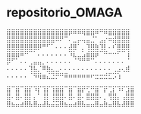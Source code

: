 # repositorio_OMAGA

⣿⣿⣿⣿⣿⣿⣿⣿⣿⣿⣿⣿⣿⣿⡿⠿⠿⢿⣿⣿⠿⠛⠿⣿⣿⣿⣿⣿
⣿⣿⣿⣿⣿⣿⣿⣿⣿⣿⣿⠿⠟⠉⠄⣀⡤⢤⣤⣈⠁⣠⡔⠶⣾⣿⣿⣿
⣿⣿⣿⣿⣿⣿⣿⡿⠛⠋⠁⠄⠄⠄⣼⣿⠁⡀⢹⣿⣷⢹⡇⠄⠎⣿⣿⣿
⣿⣿⣿⠿⠛⠉⠁⠄⠄⠄⠄⠄⠄⠄⠹⣇⣀⣡⣾⣿⡿⠉⠛⠒⠒⠋⠉⢸
⡿⠋⠁⠄⠄⢀⣤⣤⡀⠄⠄⠄⠄⠄⠄⠈⠙⠛⠛⠉⠄⠄⠄⠄⠄⠄⠄⠈
⠄⠄⠄⠄⠄⢹⣧⡈⠿⣷⣄⣀⠄⠄⠄⠄⠄⠄⠄⠄⠄⠄⠄⠄⢀⣠⢄⣾
⠄⠄⠄⠄⠄⠈⠻⢿⣶⣌⣙⡛⠛⠿⠶⠶⠶⠶⠶⠖⣒⣒⣚⣋⡩⢱

⣿⠉⣿⠉⣿⡏⠹⡏⢹⡏⢹⣿⣿⠉⣿⠉⣿⡟⢋⠛⣿⠉⡟⢉⡏⠹⠏⣹⣿
⣿⠄⣿⠄⣿⡇⡄⠁⢸⡇⢸⣿⣿⠄⣿⠄⣿⠄⣿⣿⣿⠄⡀⢻⣿⡄⢠⣿⣿
⣿⣦⣤⣴⣿⣧⣿⣤⣼⣧⣬⣭⣿⣦⣤⣴⣿⣧⣤⣤⣿⣤⣷⣤⣿⣧⣼⣿⣿

